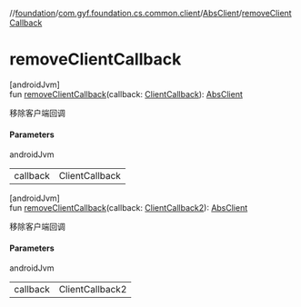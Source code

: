 //[foundation](../../../index.md)/[com.gyf.foundation.cs.common.client](../index.md)/[AbsClient](index.md)/[removeClientCallback](remove-client-callback.md)

# removeClientCallback

[androidJvm]\
fun [removeClientCallback](remove-client-callback.md)(callback: [ClientCallback](../../com.gyf.foundation.cs.common.client.callback/-client-callback/index.md)): [AbsClient](index.md)

移除客户端回调

#### Parameters

androidJvm

| | |
|---|---|
| callback | ClientCallback |

[androidJvm]\
fun [removeClientCallback](remove-client-callback.md)(callback: [ClientCallback2](../../com.gyf.foundation.cs.common.client.callback/-client-callback2/index.md)): [AbsClient](index.md)

移除客户端回调

#### Parameters

androidJvm

| | |
|---|---|
| callback | ClientCallback2 |